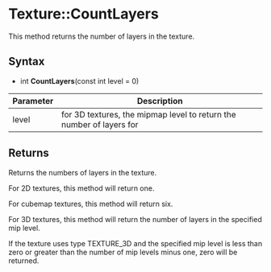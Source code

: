# Texture::CountLayers

This method returns the number of layers in the texture.

## Syntax

- int **CountLayers**(const int level = 0)

| Parameter | Description |
|---|---|
| level | for 3D textures, the mipmap level to return the number of layers for |

## Returns

Returns the numbers of layers in the texture.

For 2D textures, this method will return one.

For cubemap textures, this method will return six.

For 3D textures, this method will return the number of layers in the specified mip level.

If the texture uses type TEXTURE_3D and the specified mip level is less than zero or greater than the number of mip levels minus one, zero will be returned.
